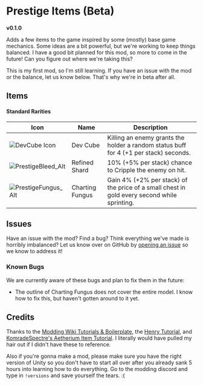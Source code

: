 # Prestige Items (Beta)
**v0.1.0**

Adds a few items to the game inspired by some (mostly) base game mechanics. Some ideas are a bit powerful, but we're working to keep things balanced. I have a good bit planned for this mod, so more to come in the future! Can you figure out where we're taking this?

This is my first mod, so I'm still learning. If you have an issue with the mod or the balance, let us know below. That's why we're in beta after all.

## Items

#### Standard Rarities
| Icon | Name | Description |
| --- | --- | --- |
| ![DevCube Icon](https://github.com/adamhaertter/PrestigeItemsMod/assets/80988984/af645e61-11b9-43ba-9852-6d71e0b5e350) | Dev Cube | Killing an enemy grants the holder a random status buff for 4 (+1 per stack) seconds. |
| ![PrestigeBleed_Alt](https://github.com/adamhaertter/PrestigeItemsMod/assets/80988984/9f6547fa-7a62-42a3-b81f-503685d3dc69) | Refined Shard | 10% (+5% per stack) chance to Cripple the enemy on hit. |
| ![PrestigeFungus_Alt](https://github.com/adamhaertter/PrestigeItemsMod/assets/80988984/78c0f7a3-5e6c-4855-8f50-cdbd3091a5e6) | Charting Fungus | Gain 4% (+2% per stack) of the price of a small chest in gold every second while sprinting. |

## Issues

Have an issue with the mod? Find a bug? Think everything we've made is horribly imbalanced? Let us know over on GitHub by [opening an issue](https://github.com/adamhaertter/PrestigeItemsMod/issues) so we know to address it!

### Known Bugs
We are currently aware of these bugs and plan to fix them in the future:
- The outline of Charting Fungus does not cover the entire model. I know how to fix this, but haven't gotten around to it yet. 
 
 ## Credits
 Thanks to the [Modding Wiki Tutorials & Boilerplate](https://risk-of-thunder.github.io/R2Wiki/Mod-Creation/Getting-Started/First-Mod/), the [Henry Tutorial](https://github.com/ArcPh1r3/HenryTutorial), and [KomradeSpectre's Aetherium Item Tutorial](https://www.youtube.com/watch?v=8TsF8elv_m0). I literally would have pulled my hair out if I didn't have these to reference.

 Also if you're gonna make a mod, please make sure you have the right version of Unity so you don't have to start all over after you already sank 5 hours into learning how to do everything. Go to the modding discord and type in `!versions` and save yourself the tears. :(